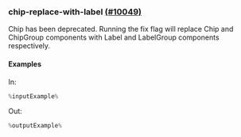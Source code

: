 ### chip-replace-with-label [(#10049)](https://github.com/patternfly/patternfly-react/pull/10049)

Chip has been deprecated. Running the fix flag will replace Chip and ChipGroup components with Label and LabelGroup components respectively.

#### Examples

In:

```jsx
%inputExample%
```

Out:

```jsx
%outputExample%
```

